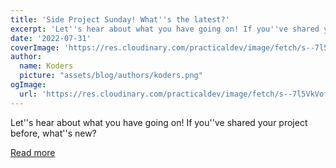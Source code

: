 ```yaml
---
title: 'Side Project Sunday! What''s the latest?'
excerpt: 'Let''s hear about what you have going on! If you''ve shared your project before, what''s new?'
date: '2022-07-31'
coverImage: 'https://res.cloudinary.com/practicaldev/image/fetch/s--7l5VkVof--/c_imagga_scale,f_auto,fl_progressive,h_420,q_auto,w_1000/https://dev-to-uploads.s3.amazonaws.com/uploads/articles/107e7c549n2wcxmk8cxy.png'
author:
  name: Koders
  picture: "assets/blog/authors/koders.png"
ogImage:
  url: 'https://res.cloudinary.com/practicaldev/image/fetch/s--7l5VkVof--/c_imagga_scale,f_auto,fl_progressive,h_420,q_auto,w_1000/https://dev-to-uploads.s3.amazonaws.com/uploads/articles/107e7c549n2wcxmk8cxy.png'
---
```


Let''s hear about what you have going on! If you''ve shared your project before, what''s new?

[Read more](https://dev.to/ben/side-project-sunday-whats-the-latest-4nl5)
